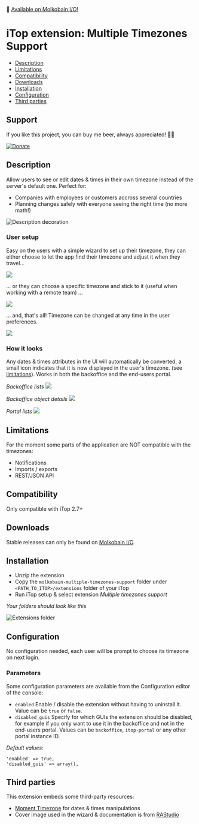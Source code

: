 👋 [Available on Molkobain I/O!](https://www.molkobain.com/product/multiple-timezones-support/)

# iTop extension: Multiple Timezones Support
* [Description](#description)
* [Limitations](#limitations)
* [Compatibility](#compatibility)
* [Downloads](#downloads)
* [Installation](#installation)
* [Configuration](#configuration)
* [Third parties](#third-parties)

## Support
If you like this project, you can buy me beer, always appreciated! 🍻😁

[![Donate](https://img.shields.io/static/v1?label=Donate&message=Molkobain%20I/O&color=green&style=flat&logo=paypal)](https://www.paypal.com/cgi-bin/webscr?cmd=_s-xclick&hosted_button_id=BZR88J33D4RG6&source=url)

## Description
Allow users to see or edit dates & times in their own timezone instead of the server's default one. Perfect for:
 - Companies with employees or customers accross several countries
 - Planning changes safely with everyone seeing the right time (no more math!)

![Description decoration](docs/mmts-wizard-01.png)

### User setup
Easy on the users with a simple wizard to set up their timezone, they can either choose to let the app find their timezone and adjust it when they travel...

![](docs/mmts-wizard-02-auto.png)

... or they can choose a specific timezone and stick to it (useful when working with a remote team) ...

![](docs/mmts-wizard-02-user.png)

... and, that's all! Timezone can be changed at any time in the user preferences.

![](docs/mmts-wizard-03.png)

### How it looks
Any dates & times attributes in the UI will automatically be converted, a small icon indicates that it is now displayed in the user's timezone. (see [limitations](#limitations)). Works in both the backoffice and the end-users portal.

*Backoffice lists*
![](docs/mmts-console-lists.png)

*Backoffice object details*
![](docs/mmts-console-fields.png)

*Portal lists*
![](docs/mmts-portal-lists.png)

## Limitations
For the moment some parts of the application are NOT compatible with the timezones:
- Notifications
- Imports / exports
- REST/JSON API

## Compatibility
Only compatible with iTop 2.7+

## Downloads
Stable releases can only be found on [Molkobain I/O](https://www.molkobain.com/product/multiple-timezones-support/).

## Installation
* Unzip the extension
* Copy the ``molkobain-multiple-timezones-support`` folder under ``<PATH_TO_ITOP>/extensions`` folder of your iTop
* Run iTop setup & select extension *Multiple timezones support*

*Your folders should look like this*

![Extensions folder](docs/mmts-install.png)

## Configuration
No configuration needed, each user will be prompt to choose its timezone on next login.

### Parameters
Some configuration parameters are available from the Configuration editor of the console:
* `enabled` Enable / disable the extension without having to uninstall it. Value can be `true` or `false`.
* `disabled_guis` Specify for which GUIs the extension should be disabled, for example if you only want to use it in the backoffice and not in the end-users portal. Values can be `backoffice`, `itop-portal` or any other portal instance ID.

*Default values:*
```
'enabled' => true,
'disabled_guis' => array(),
```

## Third parties
This extension embeds some third-party resources:
- [Moment Timezone](https://momentjs.com/timezone/) for dates & times manipulations
- Cover image used in the wizard & documentation is from [RAStudio](https://www.vectorstock.com/royalty-free-vectors/vectors-by_RAStudio)
